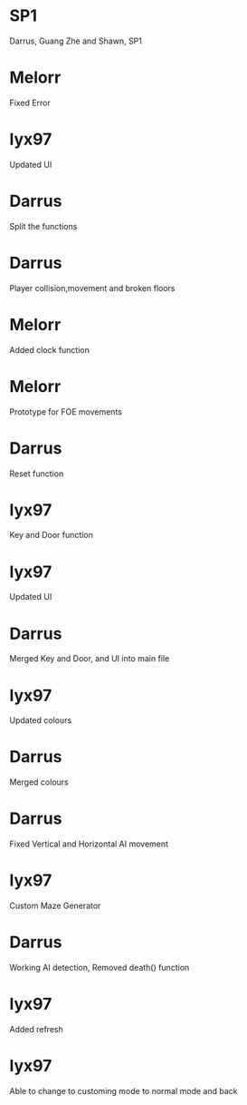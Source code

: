 # SP1
Darrus, Guang Zhe and Shawn, SP1

# Melorr
Fixed Error

# lyx97
Updated UI

# Darrus
Split the functions

# Darrus
Player collision,movement and broken floors

# Melorr
Added clock function

# Melorr
Prototype for FOE movements

# Darrus
Reset function

# lyx97
Key and Door function

# lyx97
Updated UI

# Darrus
Merged Key and Door, and UI into main file

# lyx97
Updated colours

# Darrus
Merged colours

# Darrus
Fixed Vertical and Horizontal AI movement

# lyx97
Custom Maze Generator

# Darrus
Working AI detection, Removed death() function

# lyx97
Added refresh

# lyx97
Able to change to customing mode to normal mode and back